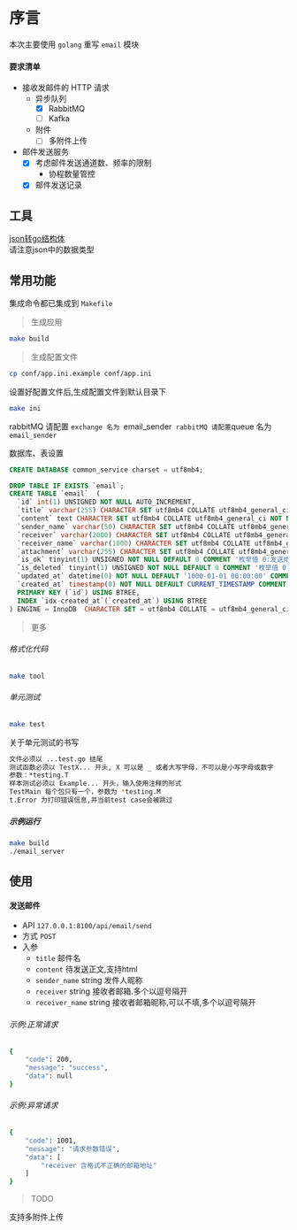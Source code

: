 # 序言
本次主要使用 `golang` 重写 `email` 模块  

#### 要求清单

* 接收发邮件的 HTTP 请求
    - 异步队列
        - [x] RabbitMQ
        - [ ] Kafka
    - 附件
        - [ ] 多附件上传
* 邮件发送服务
    - [x] 考虑邮件发送通道数、频率的限制
        - 协程数量管控
    - [x] 邮件发送记录

## 工具

[json转go结构体](https://www.sojson.com/json/json2go.html)  
请注意json中的数据类型  

## 常用功能
集成命令都已集成到 `Makefile`

> 生成应用

~~~bash
make build
~~~

> 生成配置文件

~~~bash
cp conf/app.ini.example conf/app.ini  
~~~

设置好配置文件后,生成配置文件到默认目录下

~~~bash
make ini
~~~

rabbitMQ 请配置 `exchange 名为 `email_sender` 
rabbitMQ 请配置 `queue 名为 `email_sender` 

数据库、表设置  
~~~sql
CREATE DATABASE common_service charset = utf8mb4;

DROP TABLE IF EXISTS `email`;
CREATE TABLE `email`  (
  `id` int(1) UNSIGNED NOT NULL AUTO_INCREMENT,
  `title` varchar(255) CHARACTER SET utf8mb4 COLLATE utf8mb4_general_ci NOT NULL DEFAULT '' COMMENT '邮件标题',
  `content` text CHARACTER SET utf8mb4 COLLATE utf8mb4_general_ci NOT NULL COMMENT '邮件内容',
  `sender_name` varchar(50) CHARACTER SET utf8mb4 COLLATE utf8mb4_general_ci NOT NULL DEFAULT '' COMMENT '发件者姓名.发起方自定义',
  `receiver` varchar(2000) CHARACTER SET utf8mb4 COLLATE utf8mb4_general_ci NOT NULL DEFAULT '' COMMENT '接收者邮箱.多个以逗号隔开',
  `receiver_name` varchar(1000) CHARACTER SET utf8mb4 COLLATE utf8mb4_general_ci NOT NULL DEFAULT '' COMMENT '接收者姓名.多个以逗号隔开',
  `attachment` varchar(255) CHARACTER SET utf8mb4 COLLATE utf8mb4_general_ci NOT NULL DEFAULT '' COMMENT '附件信息',
  `is_ok` tinyint(1) UNSIGNED NOT NULL DEFAULT 0 COMMENT '枚举值 0:发送成功,1:发送失败',
  `is_deleted` tinyint(1) UNSIGNED NOT NULL DEFAULT 0 COMMENT '枚举值 0:正常,1:删除',
  `updated_at` datetime(0) NOT NULL DEFAULT '1000-01-01 00:00:00' COMMENT '更新时间',
  `created_at` timestamp(0) NOT NULL DEFAULT CURRENT_TIMESTAMP COMMENT '创建时间',
  PRIMARY KEY (`id`) USING BTREE,
  INDEX `idx-created_at`(`created_at`) USING BTREE
) ENGINE = InnoDB  CHARACTER SET = utf8mb4 COLLATE = utf8mb4_general_ci COMMENT = '邮件服务' ROW_FORMAT = Compact;
~~~

> 更多

###### 格式化代码

~~~bash
make tool
~~~

###### 单元测试

~~~bash
make test
~~~

关于单元测试的书写  

~~~bash
文件必须以 ...test.go 结尾
测试函数必须以 TestX... 开头, X 可以是 _ 或者大写字母，不可以是小写字母或数字
参数：*testing.T
样本测试必须以 Example... 开头，输入使用注释的形式
TestMain 每个包只有一个，参数为 *testing.M
t.Error 为打印错误信息,并当前test case会被跳过
~~~

##### 示例运行

~~~bash
make build
./email_server
~~~

## 使用

#### 发送邮件

- API `127.0.0.1:8100/api/email/send`  
- 方式 `POST`
- 入参
    - `title` 邮件名
    - `content` 待发送正文,支持html
    - `sender_name` string 发件人昵称
    - `receiver` string 接收者邮箱.多个以逗号隔开
    - `receiver_name` string 接收者邮箱昵称,可以不填,多个以逗号隔开

###### 示例:正常请求

~~~bash
{
    "code": 200,
    "message": "success",
    "data": null
}
~~~

###### 示例:异常请求

~~~bash
{
    "code": 1001,
    "message": "请求参数错误",
    "data": [
        "receiver 含格式不正确的邮箱地址"
    ]
}
~~~

> TODO

支持多附件上传  